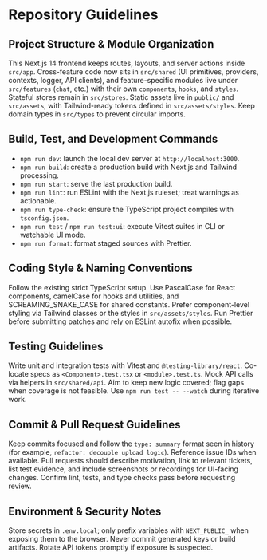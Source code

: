 # Repository Guidelines

## Project Structure & Module Organization
This Next.js 14 frontend keeps routes, layouts, and server actions inside `src/app`. Cross-feature code now sits in `src/shared` (UI primitives, providers, contexts, logger, API clients), and feature-specific modules live under `src/features` (`chat`, etc.) with their own `components`, `hooks`, and `styles`. Stateful stores remain in `src/stores`. Static assets live in `public/` and `src/assets`, with Tailwind-ready tokens defined in `src/assets/styles`. Keep domain types in `src/types` to prevent circular imports.

## Build, Test, and Development Commands
- `npm run dev`: launch the local dev server at `http://localhost:3000`.
- `npm run build`: create a production build with Next.js and Tailwind processing.
- `npm run start`: serve the last production build.
- `npm run lint`: run ESLint with the Next.js ruleset; treat warnings as actionable.
- `npm run type-check`: ensure the TypeScript project compiles with `tsconfig.json`.
- `npm run test` / `npm run test:ui`: execute Vitest suites in CLI or watchable UI mode.
- `npm run format`: format staged sources with Prettier.

## Coding Style & Naming Conventions
Follow the existing strict TypeScript setup. Use PascalCase for React components, camelCase for hooks and utilities, and SCREAMING_SNAKE_CASE for shared constants. Prefer component-level styling via Tailwind classes or the styles in `src/assets/styles`. Run Prettier before submitting patches and rely on ESLint autofix when possible.

## Testing Guidelines
Write unit and integration tests with Vitest and `@testing-library/react`. Co-locate specs as `<Component>.test.tsx` or `<module>.test.ts`. Mock API calls via helpers in `src/shared/api`. Aim to keep new logic covered; flag gaps when coverage is not feasible. Use `npm run test -- --watch` during iterative work.

## Commit & Pull Request Guidelines
Keep commits focused and follow the `type: summary` format seen in history (for example, `refactor: decouple upload logic`). Reference issue IDs when available. Pull requests should describe motivation, link to relevant tickets, list test evidence, and include screenshots or recordings for UI-facing changes. Confirm lint, tests, and type checks pass before requesting review.

## Environment & Security Notes
Store secrets in `.env.local`; only prefix variables with `NEXT_PUBLIC_` when exposing them to the browser. Never commit generated keys or build artifacts. Rotate API tokens promptly if exposure is suspected.
